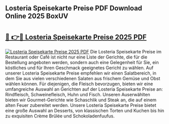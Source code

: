 ## Losteria Speisekarte Preise PDF Download Online 2025 BoxUV

# <h2><a href="http://gcbcjc3.nevu.top/?p=Losteria+Speisekarte+Preise">🔗 👉🔴 Losteria Speisekarte Preise 2025 PDF</a></h2>

[![Losteria Speisekarte Preise 2025 PDF](https://i.imgur.com/dBaPXMq.png)](http://gcbcjc3.nevu.top/?p=Losteria+Speisekarte+Preise)
Die Losteria Speisekarte Preise im Restaurant oder Café ist nicht nur eine Liste der Gerichte, die für die Bestellung angeboten werden, sondern auch eine Gelegenheit für Sie, ein köstliches und für Ihren Geschmack geeignetes Gericht zu wählen. Auf unserer Losteria Speisekarte Preise empfehlen wir einen Salatbereich, in dem Sie aus vielen verschiedenen Salaten aus frischem Gemüse und Obst wählen können. Für diejenigen, die Fleisch bevorzugen, bieten wir eine umfangreiche Auswahl an Gerichten auf der Losteria Speisekarte Preise an: Rindfleisch, Schweinefleisch, Huhn und Fisch. Unseren Auserwählten bieten wir Gourmet-Gerichte wie Schaschlik und Steak an, die auf einem alten Feuer zubereitet werden. Unsere Losteria Speisekarte Preise bietet eine große Auswahl an Desserts, von klassischen Torten und Kuchen bis hin zu exquisiten Crème Brûlée und Schokoladenfuufus.
